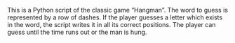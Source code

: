 This is a Python script of the classic game “Hangman”. The word to guess is represented by a row of dashes. If the player guesses a letter which exists in the word, the script writes it in all its correct positions. The player can guess until the time runs out or the man is hung.
